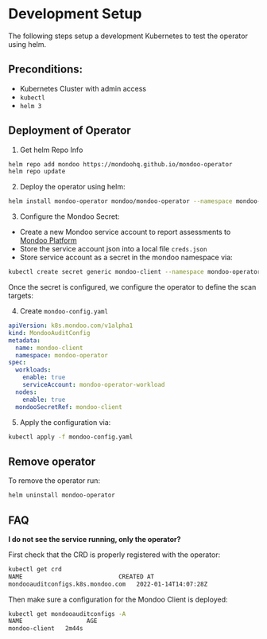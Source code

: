 # Development Setup

The following steps setup a development Kubernetes to test the operator using helm.

## Preconditions:

- Kubernetes Cluster with admin access
- `kubectl`
- `helm 3`

## Deployment of Operator

1. Get helm Repo Info

```bash
helm repo add mondoo https://mondoohq.github.io/mondoo-operator
helm repo update
```

2. Deploy the operator using helm:

```bash
helm install mondoo-operator mondoo/mondoo-operator --namespace mondoo-operator --create-namespace
```

3. Configure the Mondoo Secret:

- Create a new Mondoo service account to report assessments to [Mondoo Platform](https://mondoo.com/docs/platform/service_accounts)
- Store the service account json into a local file `creds.json`
- Store service account as a secret in the mondoo namespace via:

```bash
kubectl create secret generic mondoo-client --namespace mondoo-operator --from-file=config=creds.json
```

Once the secret is configured, we configure the operator to define the scan targets:

4. Create `mondoo-config.yaml`

```yaml
apiVersion: k8s.mondoo.com/v1alpha1
kind: MondooAuditConfig
metadata:
  name: mondoo-client
  namespace: mondoo-operator
spec:
  workloads:
    enable: true
    serviceAccount: mondoo-operator-workload
  nodes:
    enable: true
  mondooSecretRef: mondoo-client
```

5. Apply the configuration via:

```bash
kubectl apply -f mondoo-config.yaml
```

## Remove operator 

To remove the operator run: 
```bash
helm uninstall mondoo-operator
```

## FAQ

**I do not see the service running, only the operator?**

First check that the CRD is properly registered with the operator:

```bash
kubectl get crd
NAME                           CREATED AT
mondooauditconfigs.k8s.mondoo.com   2022-01-14T14:07:28Z
```

Then make sure a configuration for the Mondoo Client is deployed:

```bash
kubectl get mondooauditconfigs -A
NAME                  AGE
mondoo-client   2m44s
```
